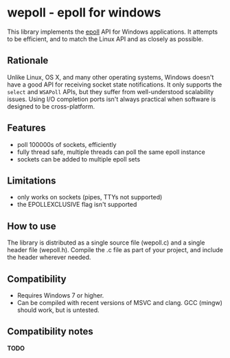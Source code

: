 # wepoll - epoll for windows

This library implements the
[epoll](http://man7.org/linux/man-pages/man7/epoll.7.html) API for
Windows applications. It attempts to be efficient, and to match the
Linux API and as closely as possible.

## Rationale

Unlike Linux, OS X, and many other operating systems, Windows doesn't
have a good API for receiving socket state notifications. It only
supports the `select` and `WSAPoll` APIs, but they suffer from
well-understood scalability issues. Using I/O completion ports isn't
always practical when software is designed to be cross-platform.

## Features

* poll 100000s of sockets, efficiently
* fully thread safe, multiple threads can poll the same epoll instance
* sockets can be added to multiple epoll sets

## Limitations

* only works on sockets (pipes, TTYs not supported)
* the EPOLLEXCLUSIVE flag isn't supported

## How to use

The library is distributed as a single source file (wepoll.c) and a
single header file (wepoll.h). Compile the .c file as part of your
project, and include the header wherever needed.

## Compatibility

* Requires Windows 7 or higher.
* Can be compiled with recent versions of MSVC and clang.
  GCC (mingw) should work, but is untested.

## Compatibility notes

**TODO**
